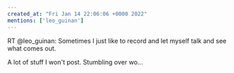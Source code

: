 ```yaml
---
created_at: "Fri Jan 14 22:06:06 +0000 2022"
mentions: ['leo_guinan']
---
```


RT @leo_guinan: Sometimes I just like to record and let myself talk and see what comes out.

A lot of stuff I won't post. Stumbling over wo…
